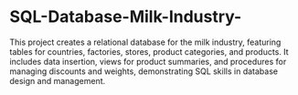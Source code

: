 # SQL-Database-Milk-Industry-
This project creates a relational database for the milk industry, featuring tables for countries, factories, stores, product categories, and products. It includes data insertion, views for product summaries, and procedures for managing discounts and weights, demonstrating SQL skills in database design and management.
